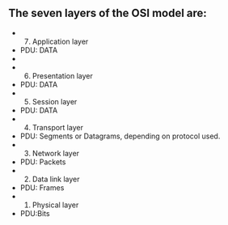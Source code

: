 

## The seven layers of the OSI model are:
 - 7. Application layer
  - PDU: DATA
  - 
 - 6. Presentation layer
  - PDU: DATA
 - 5. Session layer
  - PDU: DATA
 - 4. Transport layer
  - PDU: Segments or Datagrams, depending on protocol used.
 - 3. Network layer
  - PDU: Packets
 - 2. Data link layer
  - PDU: Frames
 - 1. Physical layer
  - PDU:Bits

  

